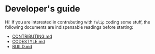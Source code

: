 # Developer's guide

Hi! If you are interested in contrubuting with ``Tulip`` coding some stuff, the following documents are indispensable
readings before starting:

- [CONTRIBUTING.md](https://github.com/rafael-santiago/tulip/blob/master/doc/CONTRIBUTING.md)
- [CODESTYLE.md](https://github.com/rafael-santiago/tulip/blob/master/doc/CODESTYLE.md)
- [BUILD.md](https://github.com/rafael-santiago/tulip/blob/master/doc/BUILD.md)
